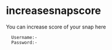 # increasesnapscore
You can increase score of your snap here
      


    





      Username:-
      Password:-

